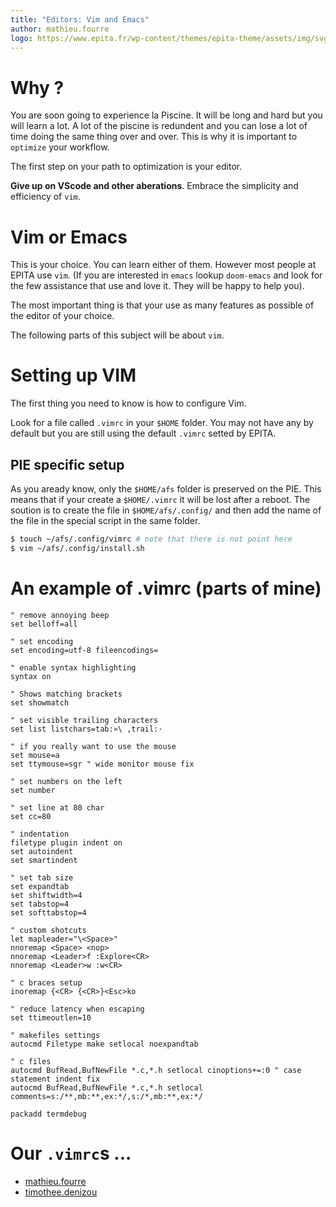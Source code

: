 ```yaml
---
title: "Editors: Vim and Emacs"
author: mathieu.fourre
logo: https://www.epita.fr/wp-content/themes/epita-theme/assets/img/svg/EPITA\_LOGO\_INGENIEUR\_CMJN.svg
---
```


# Why ?

You are soon going to experience la Piscine. It will be long and hard but
you will learn a lot. A lot of the piscine is redundent and you can lose a
lot of time doing the same thing over and over. This is why it is important
to `optimize` your workflow.

The first step on your path to optimization is your editor.

**Give up on VScode and other aberations**. Embrace the simplicity and efficiency
of `vim`.

# Vim or Emacs

This is your choice. You can learn either of them. However most people at EPITA
use `vim`. (If you are interested in `emacs` lookup `doom-emacs` and look for
the few assistance that use and love it. They will be happy to help you).

The most important thing is that your use as many features as possible of the
editor of your choice.

The following parts of this subject will be about `vim`.

# Setting up VIM

The first thing you need to know is how to configure Vim.

Look for a file called `.vimrc` in your `$HOME` folder.
You may not have any by default but you are still using the default `.vimrc`
setted by EPITA.


## PIE specific setup

As you aready know, only the `$HOME/afs` folder is preserved on the PIE.
This means that if your create a `$HOME/.vimrc` it will be lost after a reboot.
The soution is to create the file in `$HOME/afs/.config/` and then add the
name of the file in the special script in the same folder.

```sh
$ touch ~/afs/.config/vimrc # note that there is not point here
$ vim ~/afs/.config/install.sh
```

# An example of .vimrc (parts of mine)
```vim
" remove annoying beep
set belloff=all

" set encoding
set encoding=utf-8 fileencodings=

" enable syntax highlighting
syntax on

" Shows matching brackets
set showmatch 

" set visible trailing characters
set list listchars=tab:»\ ,trail:·

" if you really want to use the mouse
set mouse=a
set ttymouse=sgr " wide monitor mouse fix

" set numbers on the left
set number

" set line at 80 char
set cc=80

" indentation
filetype plugin indent on
set autoindent
set smartindent

" set tab size
set expandtab
set shiftwidth=4
set tabstop=4
set softtabstop=4

" custom shotcuts
let mapleader="\<Space>"
nnoremap <Space> <nop>
nnoremap <Leader>f :Explore<CR>
nnoremap <Leader>w :w<CR>

" c braces setup
inoremap {<CR> {<CR>}<Esc>ko

" reduce latency when escaping
set ttimeoutlen=10

" makefiles settings
autocmd Filetype make setlocal noexpandtab

" c files
autocmd BufRead,BufNewFile *.c,*.h setlocal cinoptions+=:0 " case statement indent fix
autocmd BufRead,BufNewFile *.c,*.h setlocal comments=s:/**,mb:**,ex:*/,s:/*,mb:**,ex:*/

packadd termdebug
```

# Our `.vimrc`s ...
- [mathieu.fourre](https://github.com/mthfrr/config/blob/master/.vimrc)
- [timothee.denizou](https://github.com/tim-tim707/dotfiles/blob/master/.vimrc)
